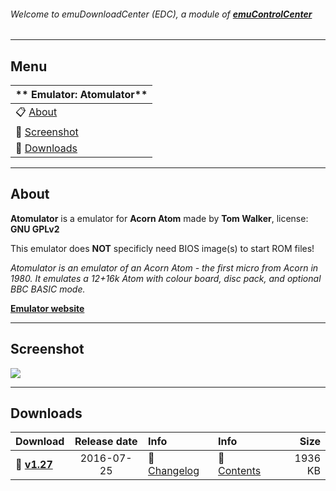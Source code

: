 ###### Welcome to emuDownloadCenter (EDC), a module of [**emuControlCenter**](https://github.com/PhoenixInteractiveNL/emuControlCenter/wiki/)
***
## Menu
| ** Emulator: Atomulator** |
|:---------|
| :clipboard: [About](#about) |
| :sunrise: [Screenshot](#screenshot) |
| :floppy_disk: [Downloads](#downloads) |
***
## About
**Atomulator** is a emulator for **Acorn Atom** made by **Tom Walker**, license: **GNU GPLv2**

This emulator does **NOT** specificly need BIOS image(s) to start ROM files!

_Atomulator is an emulator of an Acorn Atom - the first micro from Acorn in 1980. It emulates a 12+16k Atom with colour board, disc pack, and optional BBC BASIC mode._

[**Emulator website**](http://atomulator.acornatom.co.uk/)
***
## Screenshot
![](https://raw.githubusercontent.com/PhoenixInteractiveNL/emuDownloadCenter/master/hooks/atomulator/screen.jpg)
***
## Downloads
| Download | Release date  | Info       | Info       | Size       |
|:---------|:-------------:|:-----------|:-----------|-----------:|
| :floppy_disk: [**v1.27**](https://github.com/PhoenixInteractiveNL/edc-repo0002/raw/master/atomulator/1.27.7z) | 2016-07-25 | :page_facing_up: [Changelog](https://github.com/PhoenixInteractiveNL/edc-repo0002/blob/master/atomulator/1.27_changelog.txt) | :mag_right: [Contents](https://github.com/PhoenixInteractiveNL/edc-repo0002/blob/master/atomulator/1.27_contents.txt) | 1936 KB |
